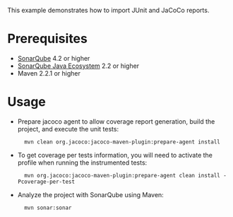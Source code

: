 This example demonstrates how to import JUnit and JaCoCo reports.

Prerequisites
=============
* [SonarQube](http://www.sonarsource.org/downloads/) 4.2 or higher
* [SonarQube Java Ecosystem](http://docs.sonarqube.org/display/SONAR/Java+Plugin) 2.2 or higher
* Maven 2.2.1 or higher


Usage
=====
* Prepare jacoco agent to allow coverage report generation, build the project, and execute the unit tests:

        mvn clean org.jacoco:jacoco-maven-plugin:prepare-agent install

* To get coverage per tests information, you will need to activate the profile when running the instrumented tests:

        mvn org.jacoco:jacoco-maven-plugin:prepare-agent clean install -Pcoverage-per-test

* Analyze the project with SonarQube using Maven:

        mvn sonar:sonar

